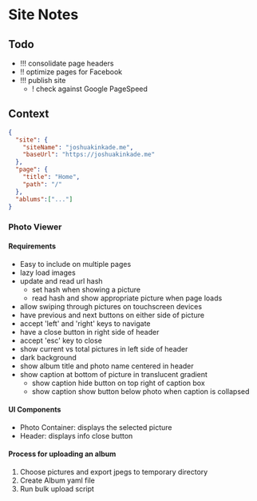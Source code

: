 # Site Notes

## Todo

- !!! consolidate page headers
- !! optimize pages for Facebook
- !!! publish site
  - ! check against Google PageSpeed

## Context

```json
{
  "site": {
    "siteName": "joshuakinkade.me",
    "baseUrl": "https://joshuakinkade.me"
  },
  "page": {
    "title": "Home",
    "path": "/"
  },
  "ablums":["..."]
}
```

### Photo Viewer
#### Requirements
- Easy to include on multiple pages
- lazy load images
- update and read url hash
  - set hash when showing a picture
  - read hash and show appropriate picture when page loads
- allow swiping through pictures on touchscreen devices
- have previous and next buttons on either side of picture
- accept 'left' and 'right' keys to navigate
- have a close button in right side of header
- accept 'esc' key to close
- show current vs total pictures in left side of header
- dark background
- show album title and photo name centered in header
- show caption at bottom of picture in translucent gradient
  - show caption hide button on top right of caption box
  - show caption show button below photo when caption is collapsed

#### UI Components
- Photo Container: displays the selected picture
- Header: displays info close button

#### Process for uploading an album
1. Choose pictures and export jpegs to temporary directory
2. Create Album yaml file
3. Run bulk upload script